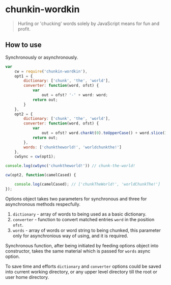 # chunkin-wordkin

>Hurling or 'chucking' words solely by JavaScript means for fun and profit.

## How to use

Synchronously or asynchronously.

```javascript
var
    cw = require('chunkin-wordkin'),
    opt1 = {
        dictionary: ['chunk', 'the', 'world'],
        converter: function(word, ofst) {
            var
                out = ofst? '-' + word: word;
            return out;
        }
    },
    opt2 = {
        dictionary: ['chunk', 'the', 'world'],
        converter: function(word, ofst) {
            var
                out = ofst? word.charAt(0).toUpperCase() + word.slice(1): word;;
            return out;
        },
        words: ['chunktheworld!', 'worldchunkthe!']
    },
    cwSync = cw(opt1);

console.log(cwSync('chunktheworld!')) // chunk-the-world!

cw(opt2, function(camelCased) {

    console.log(camelCased); // ['chunkTheWorld!', 'worldChunkThe!']
});
```

Options object takes two parameters for synchronous and three for asynchronous methods respecfully.

1. `dictionary` - array of words to being used as a basic dictionary.
2. `converter` - function to convert matched entries `word` in the position `ofst`.
3. `words` - array of words or word string to being chunked, this parameter only for asynchronious way of using, and it is required.

Synchronous function, after being initiated by feeding options object into constructor, takes the same material which is passed for `words` async option.

To save time and efforts `dictionary` and `converter` options could be saved into current working directory, or any upper level directory till the root or user home directory.
